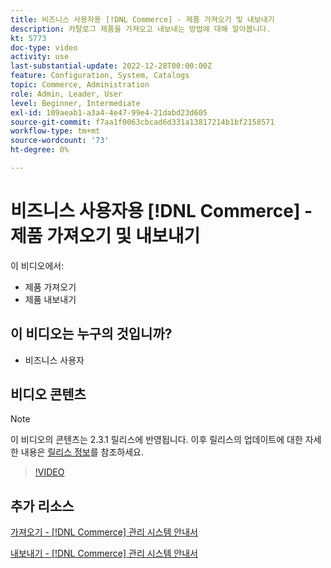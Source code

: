 ```yaml
---
title: 비즈니스 사용자용 [!DNL Commerce] - 제품 가져오기 및 내보내기
description: 카탈로그 제품을 가져오고 내보내는 방법에 대해 알아봅니다.
kt: 5773
doc-type: video
activity: use
last-substantial-update: 2022-12-28T00:00:00Z
feature: Configuration, System, Catalogs
topic: Commerce, Administration
role: Admin, Leader, User
level: Beginner, Intermediate
exl-id: 109aeab1-a3a4-4e47-99e4-21dabd23d605
source-git-commit: f7aa1f0063cbcad6d331a13817214b1bf2158571
workflow-type: tm+mt
source-wordcount: '73'
ht-degree: 0%

---
```


# 비즈니스 사용자용 [!DNL Commerce] - 제품 가져오기 및 내보내기

이 비디오에서:

- 제품 가져오기
- 제품 내보내기

## 이 비디오는 누구의 것입니까?

- 비즈니스 사용자

## 비디오 콘텐츠

>[!NOTE]
>
>이 비디오의 콘텐츠는 2.3.1 릴리스에 반영됩니다. 이후 릴리스의 업데이트에 대한 자세한 내용은 [릴리스 정보](https://experienceleague.adobe.com/docs/commerce-operations/release/notes/overview.html?lang=ko)를 참조하세요.

>[!VIDEO](https://video.tv.adobe.com/v/329973?quality=12&learn=on&captions=kor)

## 추가 리소스

[가져오기 - [!DNL Commerce] 관리 시스템 안내서](https://experienceleague.adobe.com/docs/commerce-admin/systems/data-transfer/data-import.html?lang=ko)

[내보내기 - [!DNL Commerce] 관리 시스템 안내서](https://experienceleague.adobe.com/docs/commerce-admin/systems/data-transfer/data-export.html?lang=ko)

